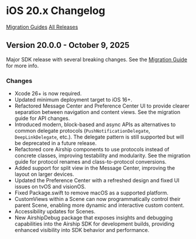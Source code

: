 
# iOS 20.x Changelog

[Migration Guides](https://github.com/urbanairship/ios-library/tree/main/Documentation/Migration)
[All Releases](https://github.com/urbanairship/ios-library/releases)


## Version 20.0.0 - October 9, 2025
Major SDK release with several breaking changes. See the [Migration Guide](Documentation/Migration/migration-guide-19-20.md) for more info.

### Changes
- Xcode 26+ is now required.
- Updated minimum deployment target to iOS 16+.
- Refactored Message Center and Preference Center UI to provide clearer separation between navigation and content views. See the migration guide for API changes.
- Introduced modern, block-based and async APIs as alternatives to common delegate protocols (`PushNotificationDelegate`, `DeepLinkDelegate`, etc.). The delegate pattern is still supported but will be deprecated in a future release.
- Refactored core Airship components to use protocols instead of concrete classes, improving testability and modularity. See the migration guide for protocol renames and class-to-protocol conversions.
- Added support for split view in the Message Center, improving the layout on larger devices.
- Updated the Preference Center with a refreshed design and fixed UI issues on tvOS and visionOS.
- Fixed Package.swift to remove macOS as a supported platform.
- CustomViews within a Scene can now programmatically control their parent Scene, enabling more dynamic and interactive custom content.
- Accessibility updates for Scenes.
- New AirshipDebug package that exposes insights and debugging capabilities into the Airship SDK for development builds, providing enhanced visibility into SDK behavior and performance.
